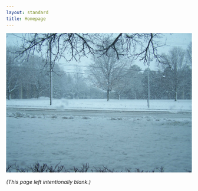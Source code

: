 ```yaml
---
layout: standard
title: Homepage
---
```

<style>main { text-align: center; }</style>
![A snowy scene with a blue-grey overcast sky.  Twigs are barely visible poking through the snow, and the right sides of tree trunks are coated in snow.  Smudges of water obscure small parts of the frame, as snow hits the camera.  A road with powerlines next to it runs from left to right, lightly plowed.](resources/100_9451.JPG)

*(This page left intentionally blank.)*
